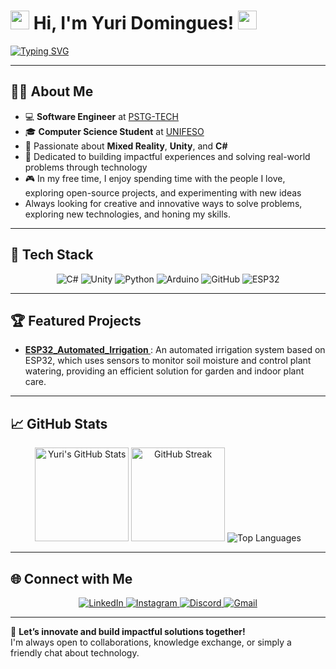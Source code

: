 # <img src="https://raw.githubusercontent.com/MartinHeinz/MartinHeinz/master/wave.gif" width="30px"> Hi, I'm Yuri Domingues! <img src="https://raw.githubusercontent.com/MartinHeinz/MartinHeinz/master/wave.gif" width="30px">

<a href="https://git.io/typing-svg">
  <img src="https://readme-typing-svg.demolab.com?font=Fira+Code&size=25&pause=1000&center=true&vCenter=true&width=500&height=40&lines=Game+Developer;Software+Engineer;Problem+Solver;Lifelong+Learner" alt="Typing SVG" />
</a>

---

## 🙋‍♂️ About Me
- 💻 **Software Engineer** at [PSTG-TECH](https://pstg.com.br/)
- 🎓 **Computer Science Student** at [UNIFESO](https://www.unifeso.edu.br)
- 🌱 Passionate about **Mixed Reality**, **Unity**, and **C#**
- 🎯 Dedicated to building impactful experiences and solving real-world problems through technology
- 🎮 In my free time, I enjoy spending time with the people I love, exploring open-source projects, and experimenting with new ideas
- Always looking for creative and innovative ways to solve problems, exploring new technologies, and honing my skills.

---

## 🚀 Tech Stack
<div align="center">
  <img src="https://img.shields.io/badge/-C%23-239120?style=for-the-badge&logo=c-sharp&logoColor=white" alt="C#"/>
  <img src="https://img.shields.io/badge/-Unity-000000?style=for-the-badge&logo=unity&logoColor=white" alt="Unity"/>
  <img src="https://img.shields.io/badge/-Python-3776AB?style=for-the-badge&logo=python&logoColor=white" alt="Python"/>
  <img src="https://img.shields.io/badge/-Arduino-00979D?style=for-the-badge&logo=arduino&logoColor=white" alt="Arduino"/>
  <img src="https://img.shields.io/badge/-GitHub-181717?style=for-the-badge&logo=github&logoColor=white" alt="GitHub"/>
  <img src="https://img.shields.io/badge/-ESP32-4C8C2D?style=for-the-badge&logo=espressif&logoColor=white" alt="ESP32"/>
</div>

---

## 🏆 Featured Projects
- **[ESP32_Automated_Irrigation ](https://github.com/yuridomingues/ESP32_Automated_Irrigation)**: An automated irrigation system based on ESP32, which uses sensors to monitor soil moisture and control plant watering, providing an efficient solution for garden and indoor plant care.

---

## 📈 GitHub Stats
<div align="center">
  <img src="https://github-readme-stats.vercel.app/api?username=yuridomingues&hide=contribs,prs&show_icons=true&theme=dracula" alt="Yuri's GitHub Stats" height="150"/>
  <img src="https://streak-stats.demolab.com?user=yuridomingues&theme=dracula" alt="GitHub Streak" height="150"/>
  <img src="https://github-readme-stats.vercel.app/api/top-langs/?username=yuridomingues&layout=compact&theme=dracula" alt="Top Languages" />
</div>

---

## 🌐 Connect with Me
<div align="center">
  <a href="https://www.linkedin.com/in/yuri-domingues-63869b320/" target="_blank">
    <img src="https://img.shields.io/badge/LinkedIn-0077B5?style=for-the-badge&logo=linkedin&logoColor=white" alt="LinkedIn"/>
  </a>
  <a href="https://instagram.com/yuridomingues_" target="_blank">
    <img src="https://img.shields.io/badge/-Instagram-%23E4405F?style=for-the-badge&logo=instagram&logoColor=white" alt="Instagram"/>
  </a>
  <a href="https://discord.gg/gQn5tVZAYu" target="_blank">
    <img src="https://img.shields.io/badge/Discord-7289DA?style=for-the-badge&logo=discord&logoColor=white" alt="Discord"/>
  </a>
  <a href="mailto:yuridomingues.contato@gmail.com">
    <img src="https://img.shields.io/badge/-Gmail-%23333?style=for-the-badge&logo=gmail&logoColor=white" alt="Gmail"/>
  </a>
</div>

---

🚀 **Let’s innovate and build impactful solutions together!**  
I'm always open to collaborations, knowledge exchange, or simply a friendly chat about technology.
